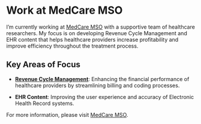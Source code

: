# Work at MedCare MSO

I’m currently working at [MedCare MSO](https://medcaremso.com) with a supportive team of healthcare researchers. My focus is on developing Revenue Cycle Management and EHR content that helps healthcare providers increase profitability and improve efficiency throughout the treatment process.

## Key Areas of Focus

- **[Revenue Cycle Management](https://medcaremso.com/services/revenue-cycle-management/)**: Enhancing the financial performance of healthcare providers by streamlining billing and coding processes.

- **EHR Content**: Improving the user experience and accuracy of Electronic Health Record systems.

For more information, please visit [MedCare MSO](https://medcaremso.com).
